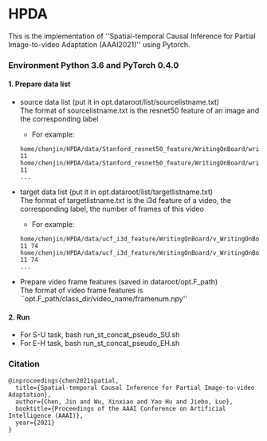 # HPDA
This is the implementation of ''Spatial-temporal Causal Inference for Partial Image-to-video Adaptation (AAAI2021)'' using Pytorch. 

### Environment Python 3.6 and PyTorch 0.4.0

#### 1. Prepare data list
* source data list (put it in opt.dataroot/list/sourcelistname.txt)  
The format of sourcelistname.txt is the resnet50 feature of an image and the corresponding label    
  * For example:  
  ```
  home/chenjin/HPDA/data/Stanford_resnet50_feature/WritingOnBoard/writing_on_a_board_143.npy 11
  home/chenjin/HPDA/data/Stanford_resnet50_feature/WritingOnBoard/writing_on_a_board_170.npy 11  
  ... 
  ```

* target data list (put it in opt.dataroot/list/targetlistname.txt)  
The format of targetlistname.txt is the i3d feature of a video, the corresponding label, the number of frames of this video    
  * For example:  
  ```
  home/chenjin/HPDA/data/ucf_i3d_feature/WritingOnBoard/v_WritingOnBoard_g11_c05.npy 11 74  
  home/chenjin/HPDA/data/ucf_i3d_feature/WritingOnBoard/v_WritingOnBoard_g19_c01.npy 11 74  
  ...
  ```
* Prepare video frame features (saved in dataroot/opt.F_path)  
The format of video frame features is ``opt.F_path/class_dir/video_name/framenum.npy''  

#### 2. Run
* For S-U task, bash run_st_concat_pseudo_SU.sh  
* For E-H task, bash run_st_concat_pseudo_EH.sh

### Citation
```
@inproceedings{chen2021spatial,  
  title={Spatial-temporal Causal Inference for Partial Image-to-video Adaptation},  
  author={Chen, Jin and Wu, Xinxiao and Yao Hu and Jiebo, Luo},  
  booktitle={Proceedings of the AAAI Conference on Artificial Intelligence (AAAI)},  
  year={2021}  
}
```
